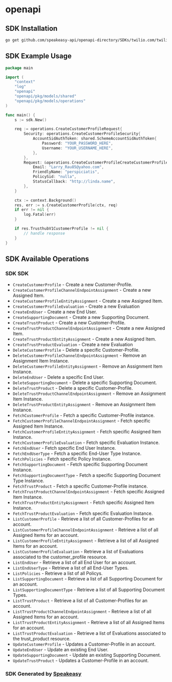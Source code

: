 # openapi

<!-- Start SDK Installation -->
## SDK Installation

```bash
go get github.com/speakeasy-api/openapi-directory/SDKs/twilio.com/twilio_trusthub_v1/1.39.1/go
```
<!-- End SDK Installation -->

## SDK Example Usage
<!-- Start SDK Example Usage -->
```go
package main

import (
    "context"
    "log"
    "openapi"
    "openapi/pkg/models/shared"
    "openapi/pkg/models/operations"
)

func main() {
    s := sdk.New()

    req := operations.CreateCustomerProfileRequest{
        Security: operations.CreateCustomerProfileSecurity{
            AccountSidAuthToken: shared.SchemeAccountSidAuthToken{
                Password: "YOUR_PASSWORD_HERE",
                Username: "YOUR_USERNAME_HERE",
            },
        },
        Request: &operations.CreateCustomerProfileCreateCustomerProfileRequest{
            Email: "Larry_Rau85@yahoo.com",
            FriendlyName: "perspiciatis",
            PolicySid: "nulla",
            StatusCallback: "http://linda.name",
        },
    }

    ctx := context.Background()
    res, err := s.CreateCustomerProfile(ctx, req)
    if err != nil {
        log.Fatal(err)
    }

    if res.TrusthubV1CustomerProfile != nil {
        // handle response
    }
}
```
<!-- End SDK Example Usage -->

<!-- Start SDK Available Operations -->
## SDK Available Operations

### SDK SDK

* `CreateCustomerProfile` - Create a new Customer-Profile.
* `CreateCustomerProfileChannelEndpointAssignment` - Create a new Assigned Item.
* `CreateCustomerProfileEntityAssignment` - Create a new Assigned Item.
* `CreateCustomerProfileEvaluation` - Create a new Evaluation
* `CreateEndUser` - Create a new End User.
* `CreateSupportingDocument` - Create a new Supporting Document.
* `CreateTrustProduct` - Create a new Customer-Profile.
* `CreateTrustProductChannelEndpointAssignment` - Create a new Assigned Item.
* `CreateTrustProductEntityAssignment` - Create a new Assigned Item.
* `CreateTrustProductEvaluation` - Create a new Evaluation
* `DeleteCustomerProfile` - Delete a specific Customer-Profile.
* `DeleteCustomerProfileChannelEndpointAssignment` - Remove an Assignment Item Instance.
* `DeleteCustomerProfileEntityAssignment` - Remove an Assignment Item Instance.
* `DeleteEndUser` - Delete a specific End User.
* `DeleteSupportingDocument` - Delete a specific Supporting Document.
* `DeleteTrustProduct` - Delete a specific Customer-Profile.
* `DeleteTrustProductChannelEndpointAssignment` - Remove an Assignment Item Instance.
* `DeleteTrustProductEntityAssignment` - Remove an Assignment Item Instance.
* `FetchCustomerProfile` - Fetch a specific Customer-Profile instance.
* `FetchCustomerProfileChannelEndpointAssignment` - Fetch specific Assigned Item Instance.
* `FetchCustomerProfileEntityAssignment` - Fetch specific Assigned Item Instance.
* `FetchCustomerProfileEvaluation` - Fetch specific Evaluation Instance.
* `FetchEndUser` - Fetch specific End User Instance.
* `FetchEndUserType` - Fetch a specific End-User Type Instance.
* `FetchPolicies` - Fetch specific Policy Instance.
* `FetchSupportingDocument` - Fetch specific Supporting Document Instance.
* `FetchSupportingDocumentType` - Fetch a specific Supporting Document Type Instance.
* `FetchTrustProduct` - Fetch a specific Customer-Profile instance.
* `FetchTrustProductChannelEndpointAssignment` - Fetch specific Assigned Item Instance.
* `FetchTrustProductEntityAssignment` - Fetch specific Assigned Item Instance.
* `FetchTrustProductEvaluation` - Fetch specific Evaluation Instance.
* `ListCustomerProfile` - Retrieve a list of all Customer-Profiles for an account.
* `ListCustomerProfileChannelEndpointAssignment` - Retrieve a list of all Assigned Items for an account.
* `ListCustomerProfileEntityAssignment` - Retrieve a list of all Assigned Items for an account.
* `ListCustomerProfileEvaluation` - Retrieve a list of Evaluations associated to the customer_profile resource.
* `ListEndUser` - Retrieve a list of all End User for an account.
* `ListEndUserType` - Retrieve a list of all End-User Types.
* `ListPolicies` - Retrieve a list of all Policys.
* `ListSupportingDocument` - Retrieve a list of all Supporting Document for an account.
* `ListSupportingDocumentType` - Retrieve a list of all Supporting Document Types.
* `ListTrustProduct` - Retrieve a list of all Customer-Profiles for an account.
* `ListTrustProductChannelEndpointAssignment` - Retrieve a list of all Assigned Items for an account.
* `ListTrustProductEntityAssignment` - Retrieve a list of all Assigned Items for an account.
* `ListTrustProductEvaluation` - Retrieve a list of Evaluations associated to the trust_product resource.
* `UpdateCustomerProfile` - Updates a Customer-Profile in an account.
* `UpdateEndUser` - Update an existing End User.
* `UpdateSupportingDocument` - Update an existing Supporting Document.
* `UpdateTrustProduct` - Updates a Customer-Profile in an account.
<!-- End SDK Available Operations -->

### SDK Generated by [Speakeasy](https://docs.speakeasyapi.dev/docs/using-speakeasy/client-sdks)
